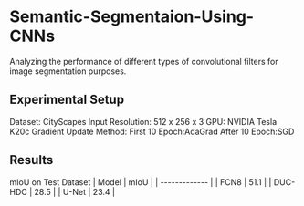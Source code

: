 # Semantic-Segmentaion-Using-CNNs
Analyzing the performance of different types of convolutional filters for image segmentation purposes.

## Experimental Setup
Dataset: CityScapes
Input Resolution: 512 x 256 x 3
GPU: NVIDIA Tesla K20c
Gradient Update Method: 
First 10 Epoch:AdaGrad
After 10 Epoch:SGD

## Results
mIoU on Test Dataset
| Model  | mIoU | 
| ------------- |
| FCN8  | 51.1  |
| DUC-HDC  | 28.5  |
| U-Net  | 23.4  |

